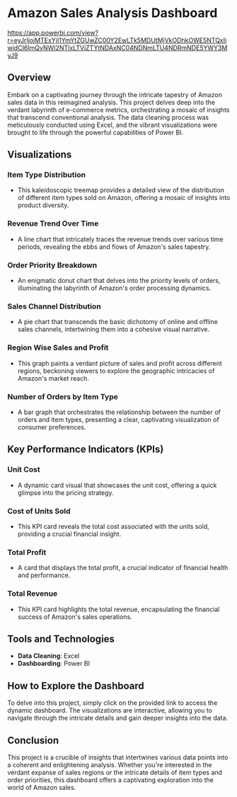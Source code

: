 # Amazon Sales Analysis Dashboard

https://app.powerbi.com/view?r=eyJrIjoiMTExYjI1YmYtZGUwZC00Y2EwLTk5MDUtMjVkODhkOWE5NTQxIiwidCI6ImQyNWI2NTIxLTViZTYtNDAxNC04NDNmLTU4NDRmNDE5YWY3MyJ9

## Overview

Embark on a captivating journey through the intricate tapestry of Amazon sales data in this reimagined analysis. This project delves deep into the verdant labyrinth of e-commerce metrics, orchestrating a mosaic of insights that transcend conventional analysis. The data cleaning process was meticulously conducted using Excel, and the vibrant visualizations were brought to life through the powerful capabilities of Power BI.

## Visualizations

### Item Type Distribution
- This kaleidoscopic treemap provides a detailed view of the distribution of different item types sold on Amazon, offering a mosaic of insights into product diversity.

### Revenue Trend Over Time
- A line chart that intricately traces the revenue trends over various time periods, revealing the ebbs and flows of Amazon's sales tapestry.

### Order Priority Breakdown
- An enigmatic donut chart that delves into the priority levels of orders, illuminating the labyrinth of Amazon's order processing dynamics.

### Sales Channel Distribution
- A pie chart that transcends the basic dichotomy of online and offline sales channels, intertwining them into a cohesive visual narrative.

### Region Wise Sales and Profit
- This graph paints a verdant picture of sales and profit across different regions, beckoning viewers to explore the geographic intricacies of Amazon's market reach.

### Number of Orders by Item Type
- A bar graph that orchestrates the relationship between the number of orders and item types, presenting a clear, captivating visualization of consumer preferences.

## Key Performance Indicators (KPIs)

### Unit Cost
- A dynamic card visual that showcases the unit cost, offering a quick glimpse into the pricing strategy.
   
### Cost of Units Sold
- This KPI card reveals the total cost associated with the units sold, providing a crucial financial insight.
   
### Total Profit
- A card that displays the total profit, a crucial indicator of financial health and performance.
   
### Total Revenue
- This KPI card highlights the total revenue, encapsulating the financial success of Amazon's sales operations.

## Tools and Technologies

- **Data Cleaning**: Excel
- **Dashboarding**: Power BI

## How to Explore the Dashboard

To delve into this project, simply click on the provided link to access the dynamic dashboard. The visualizations are interactive, allowing you to navigate through the intricate details and gain deeper insights into the data.

## Conclusion

This project is a crucible of insights that intertwines various data points into a coherent and enlightening analysis. Whether you're interested in the verdant expanse of sales regions or the intricate details of item types and order priorities, this dashboard offers a captivating exploration into the world of Amazon sales.
